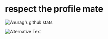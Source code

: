 # respect the profile mate
![Anurag's github stats](https://github-readme-stats.vercel.app/api?username=pattheman344&show_icons=true&theme=radical)

  <img src="https://github.com/tariksahni/coding-stats-wakatime/blob/master/images/codeStats.svg" alt="Alternative Text"/>
